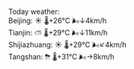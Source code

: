 Today weather:  
Beijing: ☀️   🌡️+26°C 🌬️↓4km/h  
Tianjin: ⛅️  🌡️+29°C 🌬️↓11km/h  
Shijiazhuang: ☀️   🌡️+29°C 🌬️↙4km/h  
Tangshan: ⛈   🌡️+31°C 🌬️→8km/h  
